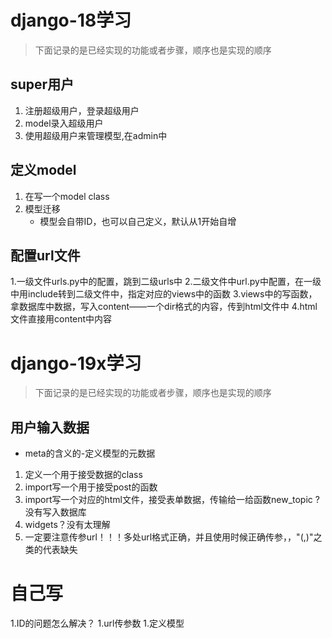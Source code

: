 # django-18学习

>下面记录的是已经实现的功能或者步骤，顺序也是实现的顺序

## super用户
1. 注册超级用户，登录超级用户
2. model录入超级用户
3. 使用超级用户来管理模型,在admin中

## 定义model
1. 在写一个model class
2. 模型迁移
    + 模型会自带ID，也可以自己定义，默认从1开始自增

## 配置url文件
1.一级文件urls.py中的配置，跳到二级urls中
2.二级文件中url.py中配置，在一级中用include转到二级文件中，指定对应的views中的函数
3.views中的写函数，拿数据库中数据，写入content——一个dir格式的内容，传到html文件中
4.html文件直接用content中内容

# django-19x学习

>下面记录的是已经实现的功能或者步骤，顺序也是实现的顺序

## 用户输入数据

+ meta的含义的-定义模型的元数据
  
1. 定义一个用于接受数据的class
2. import写一个用于接受post的函数
3. import写一个对应的html文件，接受表单数据，传输给一给函数new_topic
?没有写入数据库
4. widgets？没有太理解
5. 一定要注意传参url！！！多处url格式正确，并且使用时候正确传参，，"(,)"之类的代表缺失

# 自己写

1.ID的问题怎么解决？
1.url传参数
1.定义模型
